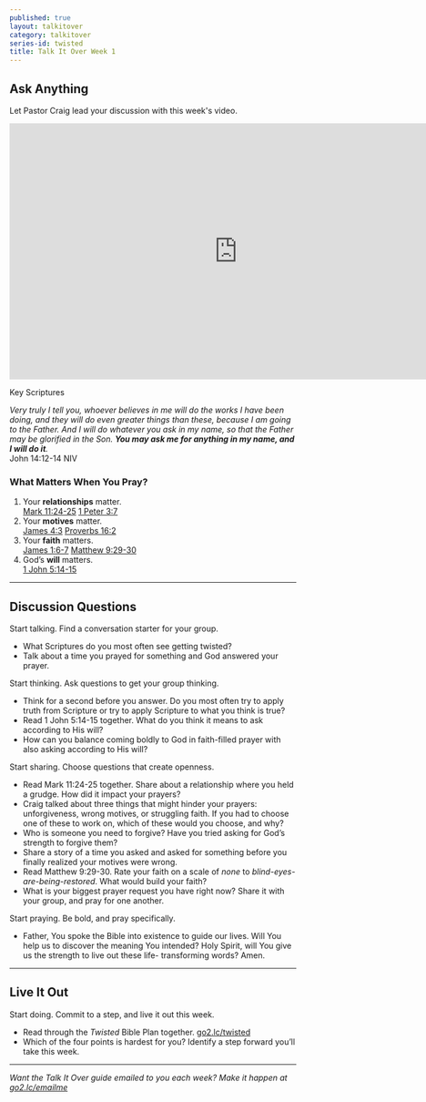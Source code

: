 ```yaml
---
published: true
layout: talkitover
category: talkitover
series-id: twisted
title: Talk It Over Week 1
---
```


## Ask Anything

Let Pastor Craig lead your discussion with this week's video.

<div class="tio-video"><iframe src="http://player.theplatform.com/p/IfSiAC/talkitover/embed/select/media/pREGlFyDdfjO?form=html" width="800" height="450" frameBorder="0" seamless="seamless" allowFullScreen></iframe></div>  

Key Scriptures

_Very truly I tell you, whoever believes in me will do the works I have been doing, and they will do even greater things than these, because I am going to the Father. And I will do whatever you ask in my name, so that the Father may be glorified in the Son. **You may ask me for anything in my name, and I will do it**._  
John 14:12-14 NIV    

### What Matters When You Pray?  

1. Your **relationships** matter.  
[Mark 11:24-25](https://www.bible.com/bible/111/mrk.11.24-25.niv)
[1 Peter 3:7](https://www.bible.com/bible/111/1pe.3.7.niv)
2. Your **motives** matter.  
[James 4:3](https://www.bible.com/bible/111/jam.4.3.niv)
[Proverbs 16:2](https://www.bible.com/bible/111/pro.16.2.niv)
3. Your **faith** matters.  
[James 1:6-7](https://www.bible.com/bible/111/jam.1.6-7.niv)
[Matthew 9:29-30](https://www.bible.com/bible/111/mat.9.29-30.niv)
4. God’s **will** matters.  
[1 John 5:14-15](https://www.bible.com/bible/111/1jo.5.14-15.niv)

* * *

## Discussion Questions
<p class="lead">Start talking. Find a conversation starter for your group.</p> 

* What Scriptures do you most often see getting twisted?
* Talk about a time you prayed for something and God answered your prayer.

<p class="lead">Start thinking. Ask questions to get your group thinking.</p> 

* Think for a second before you answer. Do you most often try to apply truth from Scripture or try to apply Scripture to what you think is true?
* Read 1 John 5:14-15 together. What do you think it means to ask according to His will?
* How can you balance coming boldly to God in faith-filled prayer with also asking according to His will?
 
<p class="lead">Start sharing. Choose questions that create openness.</p> 

* Read Mark 11:24-25 together. Share about a relationship where you held a grudge. How did it impact your prayers?
* Craig talked about three things that might hinder your prayers: unforgiveness, wrong motives, or struggling faith. If you had to choose one of these to work on, which of these would you choose, and why?
* Who is someone you need to forgive? Have you tried asking for God’s strength to forgive them?
* Share a story of a time you asked and asked for something before you finally realized your motives were wrong.
* Read Matthew 9:29-30. Rate your faith on a scale of _none_ to _blind-eyes-are-being-restored_. What would build your faith?
* What is your biggest prayer request you have right now? Share it with your group, and pray for one another.

<p class="lead">Start praying. Be bold, and pray specifically.</p> 

* Father, You spoke the Bible into existence to guide our lives. Will You help us to discover the meaning You intended? Holy Spirit, will You give us the strength to live out these life- transforming words? Amen.

* * *

## Live It Out
<p class="lead">Start doing. Commit to a step, and live it out this week.</p>

* Read through the _Twisted_ Bible Plan together. [go2.lc/twisted](twisted)
* Which of the four points is hardest for you? Identify a step forward you’ll take this week.

* * *

_Want the Talk It Over guide emailed to you each week? Make it happen at [go2.lc/emailme](/talkitover)_
